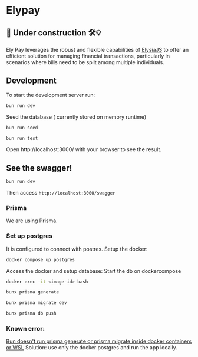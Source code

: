 # Elypay

## 🚧 Under construction 🛠️💡

Ely Pay leverages the robust and flexible capabilities of [ElysiaJS](https://elysiajs.com/) to offer an efficient solution for managing financial transactions, particularly in scenarios where bills need to be split among multiple individuals.

## Development

To start the development server run:

```bash
bun run dev
```

Seed the database ( currently stored on memory runtime)

```bash
bun run seed
```

```bash
bun run test
```

Open http://localhost:3000/ with your browser to see the result.

## See the swagger!

```bash
bun run dev
```

Then access `http://localhost:3000/swagger`


### Prisma
We are using Prisma.


### Set up postgres
It is configured to connect with postres. Setup the docker:

```bash
docker compose up postgres
```

Access the docker and setup database:
Start the db on dockercompose

```bash
docker exec -it <image-id> bash
```

```bash
bunx prisma generate
```

```bash
bunx prisma migrate dev
```

```bash
bunx prisma db push
```

### Known error:
[Bun doesn't run prisma generate or prisma migrate inside docker containers or WSL](https://github.com/oven-sh/bun/issues/5320)
Solution: use only the docker postgres and run the app locally.